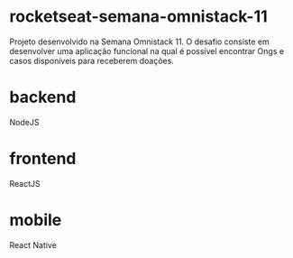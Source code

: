 # rocketseat-semana-omnistack-11
Projeto desenvolvido na Semana Omnistack 11. O desafio consiste em desenvolver uma aplicação funcional na qual é possível encontrar Ongs e casos disponíveis para receberem doações.

# backend
NodeJS

# frontend
ReactJS

# mobile
React Native
